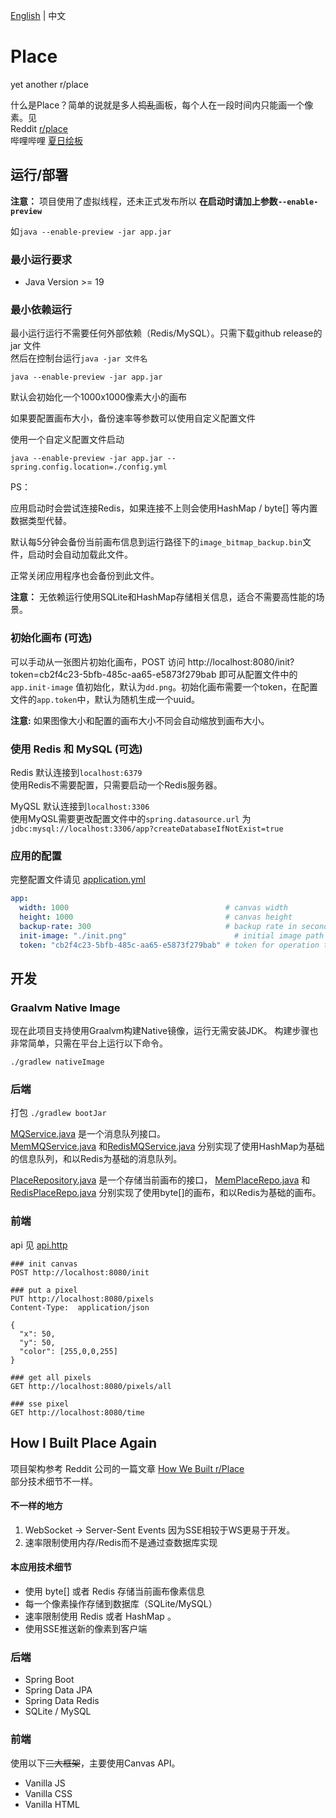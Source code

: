 [English](README.md) | 中文

# Place

yet another r/place

什么是Place？简单的说就是多人~~捣乱~~画板，每个人在一段时间内只能画一个像素。见  
Reddit [r/place](https://reddit.com/r/place)  
哔哩哔哩 [夏日绘板](https://live.bilibili.com/pages/1702/pixel-drawing)

## 运行/部署

**注意：** 项目使用了虚拟线程，还未正式发布所以 **在启动时请加上参数`--enable-preview`**

如`java --enable-preview -jar app.jar`

### 最小运行要求

- Java Version >= 19

### 最小依赖运行

最小运行运行不需要任何外部依赖（Redis/MySQL）。只需下载github release的 jar 文件  
然后在控制台运行`java -jar 文件名`

```shell
java --enable-preview -jar app.jar
```

默认会初始化一个1000x1000像素大小的画布

如果要配置画布大小，备份速率等参数可以使用自定义配置文件

使用一个自定义配置文件启动

```shell
java --enable-preview -jar app.jar --spring.config.location=./config.yml
```

PS：

应用启动时会尝试连接Redis，如果连接不上则会使用HashMap / byte[] 等内置数据类型代替。

默认每5分钟会备份当前画布信息到运行路径下的`image_bitmap_backup.bin`文件，启动时会自动加载此文件。

正常关闭应用程序也会备份到此文件。

**注意：** 无依赖运行使用SQLite和HashMap存储相关信息，适合不需要高性能的场景。

### 初始化画布 (可选)

可以手动从一张图片初始化画布，POST 访问 http://localhost:8080/init?token=cb2f4c23-5bfb-485c-aa65-e5873f279bab
即可从配置文件中的`app.init-image`
值初始化，默认为`dd.png`。初始化画布需要一个token，在配置文件的`app.token`中，默认为随机生成一个uuid。

**注意:** 如果图像大小和配置的画布大小不同会自动缩放到画布大小。

### 使用 Redis 和 MySQL (可选)

Redis 默认连接到`localhost:6379`  
使用Redis不需要配置，只需要启动一个Redis服务器。

MyQSL 默认连接到`localhost:3306`  
使用MyQSL需要更改配置文件中的`spring.datasource.url` 为 `jdbc:mysql://localhost:3306/app?createDatabaseIfNotExist=true`

### 应用的配置

完整配置文件请见 [application.yml](src%2Fmain%2Fresources%2Fapplication.yml)

```yaml
app:
  width: 1000                                   # canvas width
  height: 1000                                  # canvas height
  backup-rate: 300                              # backup rate in seconds
  init-image: "./init.png"                        # initial image path
  token: "cb2f4c23-5bfb-485c-aa65-e5873f279bab" # token for operation that requires authentication

```

## 开发

### Graalvm Native Image

现在此项目支持使用Graalvm构建Native镜像，运行无需安装JDK。
构建步骤也非常简单，只需在平台上运行以下命令。

```shell
./gradlew nativeImage
```

### 后端

打包 `./gradlew bootJar`

[MQService.java](src%2Fmain%2Fjava%2Fcom%2Foldshensheep%2Fplace%2Fservice%2FMQService.java) 是一个消息队列接口。  
[MemMQService.java](src%2Fmain%2Fjava%2Fcom%2Foldshensheep%2Fplace%2Fservice%2Fimpl%2FMemMQService.java)
和[RedisMQService.java](src%2Fmain%2Fjava%2Fcom%2Foldshensheep%2Fplace%2Fservice%2Fimpl%2FRedisMQService.java)
分别实现了使用HashMap为基础的信息队列，和以Redis为基础的消息队列。

[PlaceRepository.java](src%2Fmain%2Fjava%2Fcom%2Foldshensheep%2Fplace%2Frepo%2FPlaceRepository.java) 是一个存储当前画布的接口，
[MemPlaceRepo.java](src%2Fmain%2Fjava%2Fcom%2Foldshensheep%2Fplace%2Frepo%2Fimpl%2FMemPlaceRepo.java)
和[RedisPlaceRepo.java](src%2Fmain%2Fjava%2Fcom%2Foldshensheep%2Fplace%2Frepo%2Fimpl%2FRedisPlaceRepo.java)
分别实现了使用byte[]的画布，和以Redis为基础的画布。

### 前端

api 见 [api.http](api.http)

```http request
### init canvas
POST http://localhost:8080/init

### put a pixel
PUT http://localhost:8080/pixels
Content-Type:  application/json

{
  "x": 50,
  "y": 50,
  "color": [255,0,0,255]
}

### get all pixels
GET http://localhost:8080/pixels/all

### sse pixel
GET http://localhost:8080/time

```

## How I Built Place Again

项目架构参考 Reddit 公司的一篇文章 [How We Built r/Place](https://www.redditinc.com/blog/how-we-built-rplace/)  
部分技术细节不一样。

#### 不一样的地方

1. WebSocket -> Server-Sent Events 因为SSE相较于WS更易于开发。
2. 速率限制使用内存/Redis而不是通过查数据库实现

#### 本应用技术细节

- 使用 byte[] 或者 Redis 存储当前画布像素信息
- 每一个像素操作存储到数据库（SQLite/MySQL）
- 速率限制使用 Redis 或者 HashMap 。
- 使用SSE推送新的像素到客户端

### 后端

- Spring Boot
- Spring Data JPA
- Spring Data Redis
- SQLite / MySQL

### 前端

使用以下~~三大框架~~，主要使用Canvas API。

- Vanilla JS
- Vanilla CSS
- Vanilla HTML

